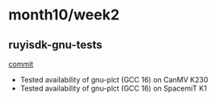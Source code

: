 # month10/week2
## ruyisdk-gnu-tests
[commit](https://github.com/QA-Team-lo/ruyisdk-gnu-tests/commit/394047442f0dba7ef72e9d2e5c2e8c84be5b8eda)

- Tested availability of gnu-plct (GCC 16) on CanMV K230
- Tested availability of gnu-plct (GCC 16) on SpacemiT K1